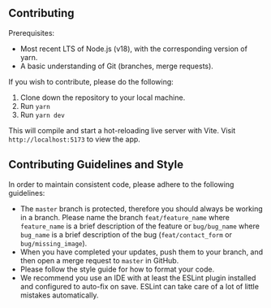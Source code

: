 ## Contributing

Prerequisites:
- Most recent LTS of Node.js (v18), with the corresponding version of yarn.
- A basic understanding of Git (branches, merge requests).

If you wish to contribute, please do the following:

1. Clone down the repository to your local machine.
2. Run `yarn`
3. Run `yarn dev`

This will compile  and start a hot-reloading live server with Vite. Visit `http://localhost:5173` to view the app.

## Contributing Guidelines and Style

In order to maintain consistent code, please adhere to the following guidelines:

- The `master` branch is protected, therefore you should always be working in a branch. Please name the branch `feat/feature_name` where `feature_name` is a brief description of the feature or `bug/bug_name` where `bug_name` is a brief description of the bug (`feat/contact_form` or `bug/missing_image`). 
- When you have completed your updates, push them to your branch, and then open a merge request to `master` in GitHub.
- Please follow the style guide for how to format your code.
- We recommend you use an IDE with at least the ESLint plugin installed and configured to auto-fix on save. ESLint can take care of a lot of little mistakes automatically.
